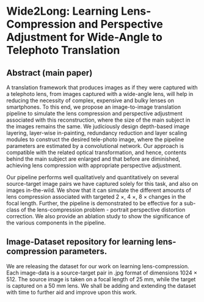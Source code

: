 # Wide2Long: Learning Lens-Compression and Perspective Adjustment for Wide-Angle to Telephoto Translation
## Abstract (main paper)
A translation framework that produces images as if they were captured with a telephoto lens, from images captured with a wide-angle lens, will help in reducing the necessity of complex, expensive and bulky lenses on smartphones. To this end, we propose an image-to-image translation pipeline to simulate the lens compression and perspective adjustment associated with this reconstruction, where the size of the main subject in the images remains the same. We judiciously design depth-based image layering, layer-wise in-painting, redundancy reduction and layer scaling modules to construct the desired tele-photo image, where the pipeline parameters are estimated by a convolutional network. Our approach is compatible with the related optical transformation, and hence, contents behind the main subject are enlarged and that before are diminished, achieving lens compression with appropriate perspective adjustment. 

Our pipeline performs well qualitatively and quantitatively on several source-target image pairs we have captured solely for this task, and also on images in-the-wild. We show that it can simulate the different amounts of lens compression associated with targeted 2 $\times$, 4 $\times$, 8 $\times$ changes in the focal length. Further, the pipeline is demonstrated to be effective for a sub-class of the lens-compression problem - portrait perspective distortion correction. We also provide an ablation study to show the significance of the various components in the pipeline.
## Image-Dataset repository for learning lens-compression parameters.
We are releasing the dataset for our work on learning lens-compression. Each image-data is a source-target pair in .jpg format of dimensions 1024 $\times$ 512. The source image is taken on a focal length of 25 mm, while the target is captured on a 50 mm lens. We shall be adding and extending the dataset with time to further aid and improve upon this work.
